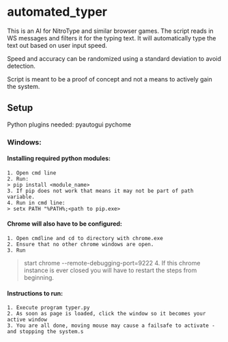 # automated_typer

This is an AI for NitroType and similar browser games.
The script reads in WS messages and filters it for the typing text.
It will automatically type the text out based on user input speed.

Speed and accuracy can be randomized using a standard deviation to avoid detection.

Script is meant to be a proof of concept and not a means to actively gain the system.

## Setup
Python plugins needed:
    pyautogui
    pychome

### Windows:

#### Installing required python modules:
    1. Open cmd line
    2. Run:
    > pip install <module_name>
    3. If pip does not work that means it may not be part of path variable.
    4. Run in cmd line:
    > setx PATH "%PATH%;<path to pip.exe>



#### Chrome will also have to be configured:
    1. Open cmdline and cd to directory with chrome.exe
    2. Ensure that no other chrome windows are open.
    3. Run
> start chrome --remote-debugging-port=9222
    4. If this chrome instance is ever closed you will have to restart the steps from beginning. 




#### Instructions to run:
    1. Execute program typer.py
    2. As soon as page is loaded, click the window so it becomes your active window
    3. You are all done, moving mouse may cause a failsafe to activate - and stopping the system.s
